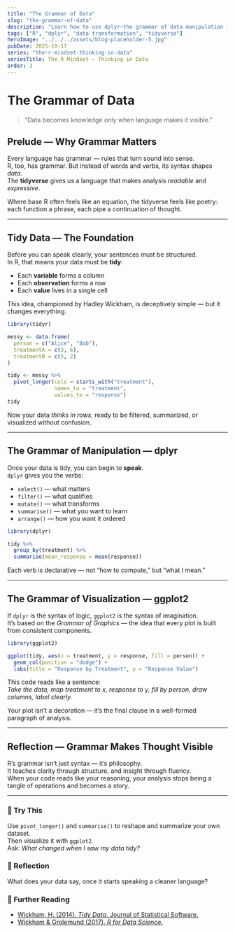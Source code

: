 ```yaml
---
title: "The Grammar of Data"
slug: "the-grammar-of-data"
description: "Learn how to use dplyr—the grammar of data manipulation in R—to transform raw datasets into meaningful insights."
tags: ["R", "dplyr", "data transformation", "tidyverse"]
heroImage: "../../../assets/blog-placeholder-5.jpg"
pubDate: 2025-10-17
series: "the-r-mindset-thinking-in-data"
seriesTitle: The R Mindset — Thinking in Data
order: 3
---
```


# The Grammar of Data

> “Data becomes knowledge only when language makes it visible.”

## Prelude — Why Grammar Matters

Every language has grammar — rules that turn sound into sense.  
R, too, has grammar. But instead of words and verbs, its syntax shapes *data*.  
The **tidyverse** gives us a language that makes analysis *readable* and *expressive*.

Where base R often feels like an equation, the tidyverse feels like poetry:  
each function a phrase, each pipe a continuation of thought.

---

## Tidy Data — The Foundation

Before you can speak clearly, your sentences must be structured.  
In R, that means your data must be **tidy**:

- Each **variable** forms a column  
- Each **observation** forms a row  
- Each **value** lives in a single cell  

This idea, championed by Hadley Wickham, is deceptively simple — but it changes everything.

```r
library(tidyr)

messy <- data.frame(
  person = c("Alice", "Bob"),
  treatmentA = c(3, 6),
  treatmentB = c(5, 2)
)

tidy <- messy %>%
  pivot_longer(cols = starts_with("treatment"),
               names_to = "treatment",
               values_to = "response")
tidy
```

Now your data *thinks in rows*, ready to be filtered, summarized, or visualized without confusion.

---

## The Grammar of Manipulation — dplyr

Once your data is tidy, you can begin to **speak**.  
`dplyr` gives you the verbs:

- `select()` — what matters  
- `filter()` — what qualifies  
- `mutate()` — what transforms  
- `summarise()` — what you want to learn  
- `arrange()` — how you want it ordered  

```r
library(dplyr)

tidy %>%
  group_by(treatment) %>%
  summarise(mean_response = mean(response))
```

Each verb is declarative — not “how to compute,” but “what I mean.”

---

## The Grammar of Visualization — ggplot2

If `dplyr` is the syntax of logic, `ggplot2` is the syntax of imagination.  
It’s based on the *Grammar of Graphics* — the idea that every plot is built from consistent components.

```r
library(ggplot2)

ggplot(tidy, aes(x = treatment, y = response, fill = person)) +
  geom_col(position = "dodge") +
  labs(title = "Response by Treatment", y = "Response Value")
```

This code reads like a sentence:  
*Take the data, map treatment to x, response to y, fill by person, draw columns, label clearly.*

Your plot isn’t a decoration — it’s the final clause in a well-formed paragraph of analysis.

---

## Reflection — Grammar Makes Thought Visible

R’s grammar isn’t just syntax — it’s philosophy.  
It teaches clarity through structure, and insight through fluency.  
When your code reads like your reasoning, your analysis stops being a tangle of operations and becomes a story.

---

### 🧩 Try This

Use `pivot_longer()` and `summarise()` to reshape and summarize your own dataset.  
Then visualize it with `ggplot2`.  
Ask: *What changed when I saw my data tidy?*

### 💭 Reflection

What does your data say, once it starts speaking a cleaner language?

### 🔗 Further Reading

- [Wickham, H. (2014). *Tidy Data*. Journal of Statistical Software.](https://www.jstatsoft.org/article/view/v059i10)
- [Wickham  & Grolemund (2017). *R for Data Science*.](https://www.oreilly.com/library/view/r-for-data/9781491910382/)

